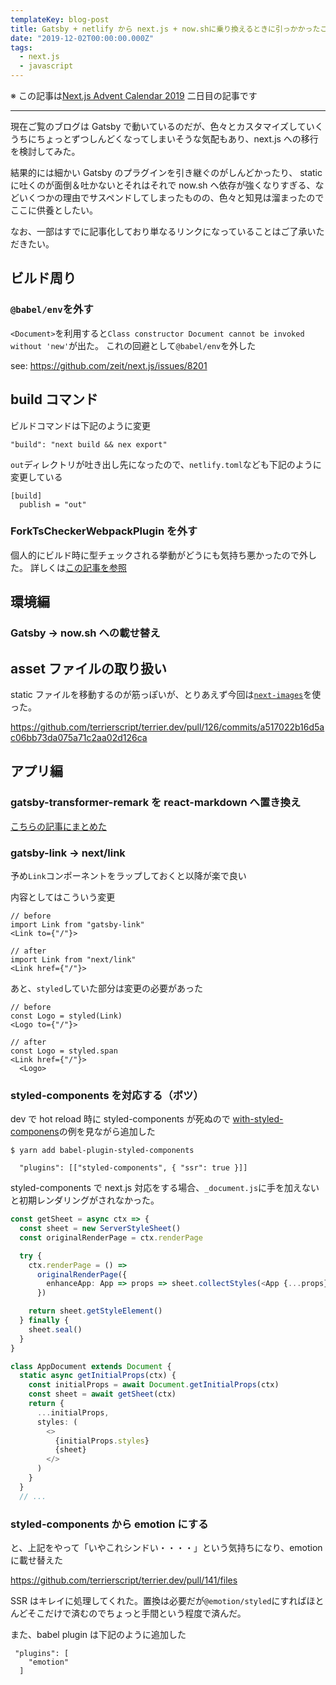 ```yaml
---
templateKey: blog-post
title: Gatsby + netlify から next.js + now.shに乗り換えるときに引っかかったこと
date: "2019-12-02T00:00:00.000Z"
tags:
  - next.js
  - javascript
---
```


※ この記事は[Next.js Advent Calendar 2019](https://qiita.com/advent-calendar/2019/next-js) 二日目の記事です

---

現在ご覧のブログは Gatsby で動いているのだが、色々とカスタマイズしていくうちにちょっとずつしんどくなってしまいそうな気配もあり、next.js への移行を検討してみた。

結果的には細かい Gatsby のプラグインを引き継ぐのがしんどかったり、 static に吐くのが面倒＆吐かないとそれはそれで now.sh へ依存が強くなりすぎる、などいくつかの理由でサスペンドしてしまったものの、色々と知見は溜まったのでここに供養としたい。

なお、一部はすでに記事化しており単なるリンクになっていることはご了承いただきたい。

## ビルド周り

### `@babel/env`を外す

`<Document>`を利用すると`Class constructor Document cannot be invoked without 'new'`が出た。
これの回避として`@babel/env`を外した

see: https://github.com/zeit/next.js/issues/8201

## build コマンド

ビルドコマンドは下記のように変更

```
"build": "next build && nex export"
```

`out`ディレクトリが吐き出し先になったので、`netlify.toml`なども下記のように変更している

```
[build]
  publish = "out"
```

### ForkTsCheckerWebpackPlugin を外す

個人的にビルド時に型チェックされる挙動がどうにも気持ち悪かったので外した。
詳しくは[この記事を参照](https://www.terrier.dev/blog/2019/20191026163220-next-js-disable-fork-ts-checker-webpack-plugin/)

## 環境編

### Gatsby -> now.sh への載せ替え

## asset ファイルの取り扱い

static ファイルを移動するのが筋っぽいが、とりあえず今回は[`next-images`](https://github.com/twopluszero/next-images)を使った。

https://github.com/terrierscript/terrier.dev/pull/126/commits/a517022b16d5ac06bb73da075a71c2aa02d126ca

## アプリ編

### gatsby-transformer-remark を react-markdown へ置き換え

[こちらの記事にまとめた](https://terrier.dev/blog/2019/20191026134722-gatsby-markdown-react-markdown-remark-syntax-highlight/)

### gatsby-link -> next/link

予め`Link`コンポーネントをラップしておくと以降が楽で良い

内容としてはこういう変更

```tsx
// before
import Link from "gatsby-link"
<Link to={"/"}>
```

```tsx
// after
import Link from "next/link"
<Link href={"/"}>
```

あと、`styled`していた部分は変更の必要があった

```tsx
// before
const Logo = styled(Link)
<Logo to={"/"}>
```

```tsx
// after
const Logo = styled.span
<Link href={"/"}>
  <Logo>
```

### styled-components を対応する（ボツ）

dev で hot reload 時に styled-components が死ぬので
[with-styled-componens](https://github.com/zeit/next.js/tree/canary/examples/with-styled-components)の例を見ながら追加した

```
$ yarn add babel-plugin-styled-components
```

```.babelrc
  "plugins": [["styled-components", { "ssr": true }]]
```

styled-components で next.js 対応をする場合、`_document.js`に手を加えないと初期レンダリングがされなかった。

```ts
const getSheet = async ctx => {
  const sheet = new ServerStyleSheet()
  const originalRenderPage = ctx.renderPage

  try {
    ctx.renderPage = () =>
      originalRenderPage({
        enhanceApp: App => props => sheet.collectStyles(<App {...props} />)
      })

    return sheet.getStyleElement()
  } finally {
    sheet.seal()
  }
}

class AppDocument extends Document {
  static async getInitialProps(ctx) {
    const initialProps = await Document.getInitialProps(ctx)
    const sheet = await getSheet(ctx)
    return {
      ...initialProps,
      styles: (
        <>
          {initialProps.styles}
          {sheet}
        </>
      )
    }
  }
  // ...
```

### styled-components から emotion にする

と、上記をやって「いやこれシンドい・・・・」という気持ちになり、emotion に載せ替えた

https://github.com/terrierscript/terrier.dev/pull/141/files

SSR はキレイに処理してくれた。置換は必要だが`@emotion/styled`にすればほとんどそこだけで済むのでちょっと手間という程度で済んだ。

また、babel plugin は下記のように追加した

```.babelrc
 "plugins": [
    "emotion"
  ]
```
